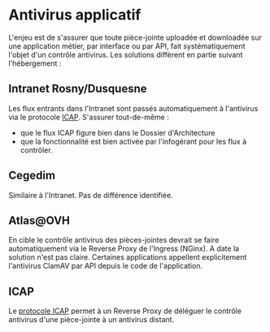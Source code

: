 # Antivirus applicatif

L'enjeu est de s'assurer que toute pièce-jointe uploadée et downloadée sur une application métier, par interface ou par API, fait systématiquement l'objet d'un contrôle antivirus.
Les solutions diffèrent en partie suivant l'hébergement :

## Intranet Rosny/Dusquesne
Les flux entrants dans l'Intranet sont passés automatiquement à l'antivirus via le protocole [ICAP](#icap).
S'assurer tout-de-même :
- que le flux ICAP figure bien dans le Dossier d'Architecture
- que la fonctionnalité est bien activée par l'infogérant pour les flux à contrôler.

## Cegedim
Similaire à l'Intranet. Pas de différence identifiée.

## Atlas@OVH
En cible le contrôle antivirus des pièces-jointes devrait se faire automatiquement via le Reverse Proxy de l'Ingress (NGinx).
A date la solution n'est pas claire. Certaines applications appellent explicitement l'antivirus ClamAV par API depuis le code de l'application.

## ICAP
Le [protocole ICAP](https://fr.wikipedia.org/wiki/ICAP) permet à un Reverse Proxy de déléguer le contrôle antivirus d'une pièce-jointe à un antivirus distant.